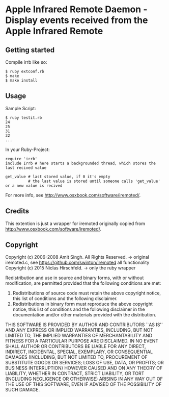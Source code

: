 Apple Infrared Remote Daemon - Display events received from the Apple Infrared Remote
====================================================================================

Getting started
---------------
Compile irrb like so:

    $ ruby extconf.rb
    $ make
    $ make install

Usage
-----

Sample Script:

    $ ruby testit.rb
    24
    25
    31
    32
    ...

In your Ruby-Project:

    require 'irrb'
    include Irrb # here starts a backgrounded thread, which stores the last recived value

    get_value # last stored value, if 0 it's empty
              # the last value is stored until someone calls 'get_value' or a new value is recived

For more info, see <http://www.osxbook.com/software/iremoted/>.

Credits
-------
This extention is just a wrapper for iremoted originally copied from <http://www.osxbook.com/software/iremoted/>.

Copyright
---------
Copyright (c) 2006-2008 Amit Singh. All Rights Reserved.
    -> original iremoted.c, see https://github.com/swinton/iremoted
       all functionality
Copyright (c) 2015 Niclas Hirschfeld.
    -> only the ruby wrapper

Redistribution and use in source and binary forms, with or without
modification, are permitted provided that the following conditions
are met:
1. Redistributions of source code must retain the above copyright
   notice, this list of conditions and the following disclaimer.
2. Redistributions in binary form must reproduce the above copyright
   notice, this list of conditions and the following disclaimer in the
   documentation and/or other materials provided with the distribution.
   
THIS SOFTWARE IS PROVIDED BY AUTHOR AND CONTRIBUTORS ``AS IS'' AND
ANY EXPRESS OR IMPLIED WARRANTIES, INCLUDING, BUT NOT LIMITED TO, THE
IMPLIED WARRANTIES OF MERCHANTABILITY AND FITNESS FOR A PARTICULAR PURPOSE
ARE DISCLAIMED.  IN NO EVENT SHALL AUTHOR OR CONTRIBUTORS BE LIABLE
FOR ANY DIRECT, INDIRECT, INCIDENTAL, SPECIAL, EXEMPLARY, OR CONSEQUENTIAL
DAMAGES (INCLUDING, BUT NOT LIMITED TO, PROCUREMENT OF SUBSTITUTE GOODS
OR SERVICES; LOSS OF USE, DATA, OR PROFITS; OR BUSINESS INTERRUPTION)
HOWEVER CAUSED AND ON ANY THEORY OF LIABILITY, WHETHER IN CONTRACT, STRICT
LIABILITY, OR TORT (INCLUDING NEGLIGENCE OR OTHERWISE) ARISING IN ANY WAY
OUT OF THE USE OF THIS SOFTWARE, EVEN IF ADVISED OF THE POSSIBILITY OF
SUCH DAMAGE.